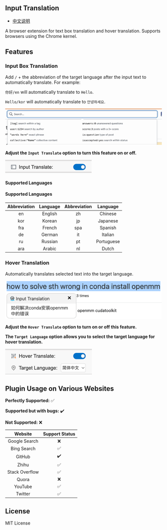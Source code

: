 ## Input Translation

- [中文说明](README-zh.md)

A browser extension for text box translation and hover translation. Supports browsers using the Chrome kernel.

## Features
### Input Box Translation
Add ` / ` + the abbreviation of the target language after the input text to automatically translate. For example:

`你好/en` will automatically translate to `Hello`.

`Hello/kor` will automatically translate to `안녕하세요`.

![](./images/input.gif)

**Adjust the `Input Translate` option to turn this feature on or off.**

![](images/input-select.png)

#### Supported Languages

#### Supported Languages

| Abbreviation | Language | Abbreviation | Language |
| :----: | :--------: | :----: | :--------: |
| en | English | zh | Chinese |
| kor | Korean | jp | Japanese |
| fra | French | spa | Spanish |
| de | German | it | Italian |
| ru | Russian | pt | Portuguese |
| ara | Arabic | nl | Dutch |

### Hover Translation
Automatically translates selected text into the target language.

![](images/select-trans.png)

**Adjust the `Hover Translate` option to turn on or off this feature.**

**The `Target Language` option allows you to select the target language for hover translation.**

![](images/hover.png)

## Plugin Usage on Various Websites
**Perfectly Supported:** :white_check_mark:

**Supported but with bugs:** :heavy_check_mark: 

**Not Supported:** :x:

| Website | Support Status |
| :----: | :--------: | 
| Google Search | :x:  |
| Bing Search | :white_check_mark:  |  
| GitHub |  :heavy_check_mark: | 
| Zhihu | :white_check_mark:  | 
| Stack Overflow | :white_check_mark:  |  
| Quora | :x:  | 
| YouTube| :white_check_mark:  |  
| Twitter| :white_check_mark:  |  

## License

MIT License
